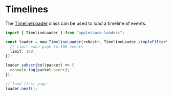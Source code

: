 # Timelines

The [TimelineLoader](https://hzrd149.github.io/applesauce/typedoc/classes/applesauce_loaders.TimelineLoader.html) class can be used to load a timeline of events.

```ts
import { TimelineLoader } from "applesauce-loaders";

const loader = new TimelineLoader(rxNostr, TimelineLoader.simpleFilterMap(relays, [{ kinds: [1], authors: pubkeys }]), {
  // limit each page to 100 events
  limit: 100,
});

loader.subscribe((packet) => {
  console.log(packet.event);
});

// load first page
loader.next();
```
